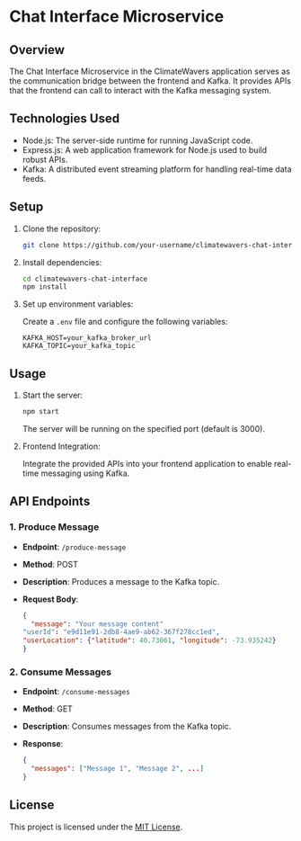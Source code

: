 # Chat Interface Microservice

## Overview

The Chat Interface Microservice in the ClimateWavers application serves as the communication bridge between the frontend and Kafka. It provides APIs that the frontend can call to interact with the Kafka messaging system.

## Technologies Used

- Node.js: The server-side runtime for running JavaScript code.
- Express.js: A web application framework for Node.js used to build robust APIs.
- Kafka: A distributed event streaming platform for handling real-time data feeds.

## Setup

1. Clone the repository:

   ```bash
   git clone https://github.com/your-username/climatewavers-chat-interface.git
   ```

2. Install dependencies:

   ```bash
   cd climatewavers-chat-interface
   npm install
   ```

3. Set up environment variables:

   Create a `.env` file and configure the following variables:

   ```env
   KAFKA_HOST=your_kafka_broker_url
   KAFKA_TOPIC=your_kafka_topic
   ```

## Usage

1. Start the server:

   ```bash
   npm start
   ```

   The server will be running on the specified port (default is 3000).

2. Frontend Integration:

   Integrate the provided APIs into your frontend application to enable real-time messaging using Kafka.

## API Endpoints

### 1. Produce Message

- **Endpoint**: `/produce-message`
- **Method**: POST
- **Description**: Produces a message to the Kafka topic.
- **Request Body**:

  ```json
  {
    "message": "Your message content"
  "userId": "e9d11e91-2db8-4ae9-ab62-367f278cc1ed",
  "userLocation": {"latitude": 40.73061, "longitude": -73.935242}
  }
  ```

### 2. Consume Messages

- **Endpoint**: `/consume-messages`
- **Method**: GET
- **Description**: Consumes messages from the Kafka topic.
- **Response**:

  ```json
  {
    "messages": ["Message 1", "Message 2", ...]
  }
  ```

## License

This project is licensed under the [MIT License](LICENSE).
